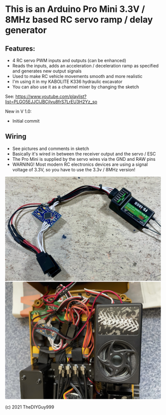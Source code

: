 # This is an Arduino Pro Mini 3.3V / 8MHz based RC servo ramp / delay generator
## Features:
- 4 RC servo PWM inputs and outputs (can be enhanced)
- Reads the inputs, adds an acceleration / deceleration ramp as specified and generates new output signals
- Used to make RC vehicle movements smooth and more realistic
- I'm using it in my KABOLITE K336 hydraulic excavator
- You can also use it as a channel mixer by changing the sketch

See: https://www.youtube.com/playlist?list=PLGO5EJJClJBCjIvu8frS7LrEU3H2Yz_so

New in V 1.0:
- Initial commit

## Wiring

- See pictures and comments in sketch
- Basically it's wired in between the receiver output and the servo / ESC
- The Pro Mini is supplied by the servo wires via the GND and RAW pins
- WARNING! Most modern RC electronics devices are using a signal voltage of 3.3V, so you have to use the 3.3v / 8MHz version!

![](https://github.com/TheDIYGuy999/4CH_Delay/blob/master/pictures/wiring.jpg)
![](https://github.com/TheDIYGuy999/4CH_Delay/blob/master/pictures/excavator.jpg)

(c) 2021 TheDIYGuy999
